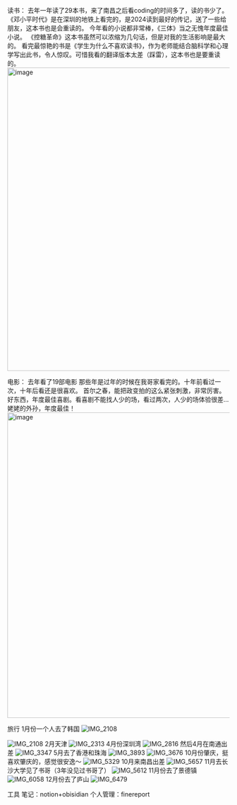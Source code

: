 读书：
去年一年读了29本书，来了南昌之后看coding的时间多了，读的书少了。
《邓小平时代》是在深圳的地铁上看完的，是2024读到最好的传记，送了一些给朋友，这本书也是会重读的。
今年看的小说都非常棒，《三体》当之无愧年度最佳小说。
《控糖革命》这本书虽然可以浓缩为几句话，但是对我的生活影响是最大的。
看完最惊艳的书是《学生为什么不喜欢读书》，作为老师能结合脑科学和心理学写出此书，令人惊叹。可惜我看的翻译版本太差（踩雷），这本书也是要重读的。
<img width="686" alt="image" src="https://github.com/user-attachments/assets/c5ac3016-3afe-477c-b100-1d7e9ca1edce" />

电影：
去年看了19部电影
那些年是过年的时候在我哥家看完的。十年前看过一次，十年后看还是很喜欢。
首尔之春，能把政变拍的这么紧张刺激，非常厉害。
好东西，年度最佳喜剧。看喜剧不能找人少的场，看过两次，人少的场体验很差...
姥姥的外孙，年度最佳！
<img width="691" alt="image" src="https://github.com/user-attachments/assets/131ae13b-ddcb-48b1-8a3f-869cf385fd4c" />

旅行
1月份一个人去了韩国
![IMG_2108](https://github.com/user-attachments/assets/f8dbcc91-bfac-465a-9cc5-0cf42d57dec0)

![IMG_2108](https://github.com/user-attachments/assets/d7ded9b1-50c9-4f44-9960-a2466b676bc2)
2月天津
![IMG_2313](https://github.com/user-attachments/assets/20b53c58-afc8-40c1-8134-87e4803bff0b)
4月份深圳湾
![IMG_2816](https://github.com/user-attachments/assets/73cce60b-92e0-42d4-af90-c0017a213343)
然后4月在南通出差
![IMG_3347](https://github.com/user-attachments/assets/fee3355c-6d6b-4027-82d2-65e490c985dc)
5月去了香港和珠海
![IMG_3893](https://github.com/user-attachments/assets/c22a64e0-1870-4d9b-b986-b088e89e6a22)
![IMG_3676](https://github.com/user-attachments/assets/2d273776-8fad-4e37-981a-b8138d2e0f3a)
10月份肇庆，挺喜欢肇庆的，感觉很安逸～
![IMG_5329](https://github.com/user-attachments/assets/27870b0c-c3aa-4be2-ba5b-d1d68d15d288)
10月来南昌出差
![IMG_5657](https://github.com/user-attachments/assets/109e6486-ca08-4e04-bcb9-e90faebfae48)
11月去长沙大学见了书哥（3年没见过书哥了）
![IMG_5612](https://github.com/user-attachments/assets/63517efd-186d-44ea-ba97-4026c414abe6)
11月份去了景德镇
![IMG_6058](https://github.com/user-attachments/assets/92cb5a10-a426-4270-905b-dccf6047f3b6)
12月份去了庐山
![IMG_6479](https://github.com/user-attachments/assets/405e3295-014c-405b-8625-28db24e26e9e)



工具
笔记：notion+obisidian
个人管理：finereport

